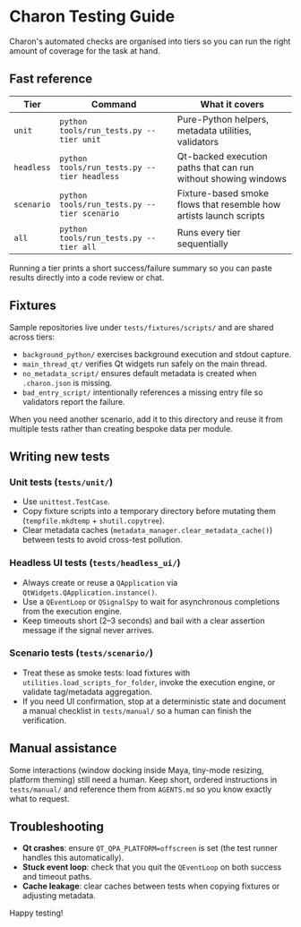 # Charon Testing Guide

Charon's automated checks are organised into tiers so you can run the right amount of coverage for the task at hand.

## Fast reference

| Tier | Command | What it covers |
|------|---------|----------------|
| `unit` | `python tools/run_tests.py --tier unit` | Pure-Python helpers, metadata utilities, validators |
| `headless` | `python tools/run_tests.py --tier headless` | Qt-backed execution paths that can run without showing windows |
| `scenario` | `python tools/run_tests.py --tier scenario` | Fixture-based smoke flows that resemble how artists launch scripts |
| `all` | `python tools/run_tests.py --tier all` | Runs every tier sequentially |

Running a tier prints a short success/failure summary so you can paste results directly into a code review or chat.

## Fixtures

Sample repositories live under `tests/fixtures/scripts/` and are shared across tiers:

- `background_python/` exercises background execution and stdout capture.
- `main_thread_qt/` verifies Qt widgets run safely on the main thread.
- `no_metadata_script/` ensures default metadata is created when `.charon.json` is missing.
- `bad_entry_script/` intentionally references a missing entry file so validators report the failure.

When you need another scenario, add it to this directory and reuse it from multiple tests rather than creating bespoke data per module.

## Writing new tests

### Unit tests (`tests/unit/`)
- Use `unittest.TestCase`.
- Copy fixture scripts into a temporary directory before mutating them (`tempfile.mkdtemp` + `shutil.copytree`).
- Clear metadata caches (`metadata_manager.clear_metadata_cache()`) between tests to avoid cross-test pollution.

### Headless UI tests (`tests/headless_ui/`)
- Always create or reuse a `QApplication` via `QtWidgets.QApplication.instance()`.
- Use a `QEventLoop` or `QSignalSpy` to wait for asynchronous completions from the execution engine.
- Keep timeouts short (2–3 seconds) and bail with a clear assertion message if the signal never arrives.

### Scenario tests (`tests/scenario/`)
- Treat these as smoke tests: load fixtures with `utilities.load_scripts_for_folder`, invoke the execution engine, or validate tag/metadata aggregation.
- If you need UI confirmation, stop at a deterministic state and document a manual checklist in `tests/manual/` so a human can finish the verification.

## Manual assistance

Some interactions (window docking inside Maya, tiny-mode resizing, platform theming) still need a human. Keep short, ordered instructions in `tests/manual/` and reference them from `AGENTS.md` so you know exactly what to request.

## Troubleshooting

- **Qt crashes**: ensure `QT_QPA_PLATFORM=offscreen` is set (the test runner handles this automatically).
- **Stuck event loop**: check that you quit the `QEventLoop` on both success and timeout paths.
- **Cache leakage**: clear caches between tests when copying fixtures or adjusting metadata.

Happy testing!
